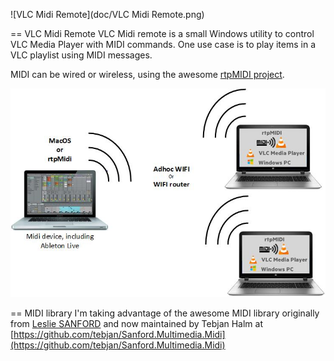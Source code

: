 ![VLC Midi Remote](doc/VLC Midi Remote.png)

== VLC Midi Remote
VLC Midi remote is a small Windows utility to control VLC Media Player with MIDI commands.
One use case is to play items in a VLC playlist using MIDI messages.

MIDI can be wired or wireless, using the awesome [rtpMIDI project](http://www.tobias-erichsen.de/software/rtpmidi.html).

![Setup](doc/setup.jpg)

== MIDI library
I'm taking advantage of the awesome MIDI library originally 
from [Leslie SANFORD](http://www.codeproject.com/Articles/6228/C-MIDI-Toolkit) 
and now maintained by Tebjan Halm at 
[https://github.com/tebjan/Sanford.Multimedia.Midi](https://github.com/tebjan/Sanford.Multimedia.Midi) 


